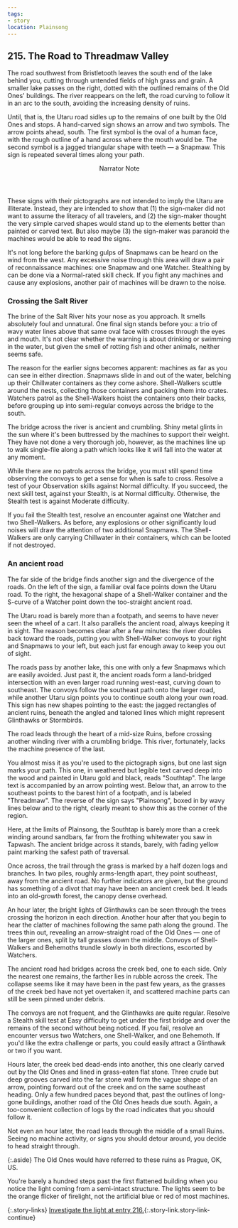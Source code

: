 ```yaml
---
tags:
- story
location: Plainsong
---
```


## 215. The Road to Threadmaw Valley

The road southwest from Bristletooth leaves the south end of the lake behind you, cutting through untended fields of high grass and grain.
A smaller lake passes on the right, dotted with the outlined remains of the Old Ones' buildings.
The river reappears on the left, the road curving to follow it in an arc to the south, avoiding the increasing density of ruins.

Until, that is, the Utaru road sidles up to the remains of one built by the Old Ones and stops.
A hand-carved sign shows an arrow and two symbols.
The arrow points ahead, south.
The first symbol is the oval of a human face, with the rough outline of a hand across where the mouth would be.
The second symbol is a jagged triangular shape with teeth — a Snapmaw.
This sign is repeated several times along your path.

<aside class="narrator-note">
<header>Narrator Note</header>
These signs with their pictographs are not intended to imply the Utaru are illiterate.
Instead, they are intended to show that (1) the sign-maker did not want to assume the literacy of all travelers, and (2) the sign-maker thought the very simple carved shapes would stand up to the elements better than painted or carved text.
But also maybe (3) the sign-maker was paranoid the machines would be able to read the signs.
</aside>

It's not long before the barking gulps of Snapmaws can be heard on the wind from the west.
Any excessive noise through this area will draw a pair of reconnaissance machines: one Snapmaw and one Watcher.
Stealthing by can be done via a Normal-rated skill check.
If you fight any machines and cause any explosions, another pair of machines will be drawn to the noise.

### Crossing the Salt River

The brine of the Salt River hits your nose as you approach.
It smells absolutely foul and unnatural.
One final sign stands before you: a trio of wavy water lines above that same oval face with crosses through the eyes and mouth.
It's not clear whether the warning is about drinking or swimming in the water, but given the smell of rotting fish and other animals, neither seems safe.

The reason for the earlier signs becomes apparent: machines as far as you can see in either direction.
Snapmaws slide in and out of the water, belching up their Chillwater containers as they come ashore.
Shell-Walkers scuttle around the nests, collecting those containers and packing them into crates.
Watchers patrol as the Shell-Walkers hoist the containers onto their backs, before grouping up into semi-regular convoys across the bridge to the south.

The bridge across the river is ancient and crumbling.
Shiny metal glints in the sun where it's been buttressed by the machines to support their weight.
They have not done a very thorough job, however, as the machines line up to walk single-file along a path which looks like it will fall into the water at any moment.

While there are no patrols across the bridge, you must still spend time observing the convoys to get a sense for when is safe to cross.
Resolve a test of your Observation skills against Normal difficulty.
If you succeed, the next skill test, against your Stealth, is at Normal difficulty.
Otherwise, the Stealth test is against Moderate difficulty.

If you fail the Stealth test, resolve an encounter against one Watcher and two Shell-Walkers.
As before, any explosions or other significantly loud noises will draw the attention of two additional Snapmaws.
The Shell-Walkers are only carrying Chillwater in their containers, which can be looted if not destroyed.

### An ancient road

The far side of the bridge finds another sign and the divergence of the roads.
On the left of the sign, a familiar oval face points down the Utaru road.
To the right, the hexagonal shape of a Shell-Walker container and the S-curve of a Watcher point down the too-straight ancient road.

The Utaru road is barely more than a footpath, and seems to have never seen the wheel of a cart.
It also parallels the ancient road, always keeping it in sight.
The reason becomes clear after a few minutes: the river doubles back toward the roads, putting you with Shell-Walker convoys to your right and Snapmaws to your left, but each just far enough away to keep you out of sight.

The roads pass by another lake, this one with only a few Snapmaws which are easily avoided.
Just past it, the ancient roads form a land-bridged intersection with an even larger road running west-east, curving down to southeast.
The convoys follow the southeast path onto the larger road, while another Utaru sign points you to continue south along your own road.
This sign has new shapes pointing to the east: the jagged rectangles of ancient ruins, beneath the angled and taloned lines which might represent Glinthawks or Stormbirds.

The road leads through the heart of a mid-size Ruins, before crossing another winding river with a crumbling bridge.
This river, fortunately, lacks the machine presence of the last.

You almost miss it as you're used to the pictograph signs, but one last sign marks your path.
This one, in weathered but legible text carved deep into the wood and painted in Utaru gold and black, reads "Southtap".
The large text is accompanied by an arrow pointing west.
Below that, an arrow to the southeast points to the barest hint of a footpath, and is labeled "Threadmaw".
The reverse of the sign says "Plainsong", boxed in by wavy lines below and to the right, clearly meant to show this as the corner of the region.

Here, at the limits of Plainsong, the Southtap is barely more than a creek winding around sandbars, far from the frothing whitewater you saw in Tapwash.
The ancient bridge across it stands, barely, with fading yellow paint marking the safest path of traversal.

Once across, the trail through the grass is marked by a half dozen logs and branches.
In two piles, roughly arms-length apart, they point southeast, away from the ancient road.
No further indicators are given, but the ground has something of a divot that may have been an ancient creek bed.
It leads into an old-growth forest, the canopy dense overhead.

An hour later, the bright lights of Glinthawks can be seen through the trees crossing the horizon in each direction.
Another hour after that you begin to hear the clatter of machines following the same path along the ground.
The trees thin out, revealing an arrow-straight road of the Old Ones — one of the larger ones, split by tall grasses down the middle.
Convoys of Shell-Walkers and Behemoths trundle slowly in both directions, escorted by Watchers.

The ancient road had bridges across the creek bed, one to each side.
Only the nearest one remains, the farther lies in rubble across the creek.
The collapse seems like it may have been in the past few years, as the grasses of the creek bed have not yet overtaken it, and scattered machine parts can still be seen pinned under debris.

The convoys are not frequent, and the Glinthawks are quite regular.
Resolve a Stealth skill test at Easy difficulty to get under the first bridge and over the remains of the second without being noticed.
If you fail, resolve an encounter versus two Watchers, one Shell-Walker, and one Behemoth.
If you'd like the extra challenge or parts, you could easily attract a Glinthawk or two if you want.

Hours later, the creek bed dead-ends into another, this one clearly carved out by the Old Ones and lined in grass-eaten flat stone.
Three crude but deep grooves carved into the far stone wall form the vague shape of an arrow, pointing forward out of the creek and on the same southeast heading.
Only a few hundred paces beyond that, past the outlines of long-gone buildings, another road of the Old Ones heads due south.
Again, a too-convenient collection of logs by the road indicates that you should follow it.

Not even an hour later, the road leads through the middle of a small Ruins.
Seeing no machine activity, or signs you should detour around, you decide to head straight through.

{:.aside}
The Old Ones would have referred to these ruins as Prague, OK, US.

You're barely a hundred steps past the first flattened building when you notice the light coming from a semi-intact structure.
The lights seem to be the orange flicker of firelight, not the artificial blue or red of most machines.

{:.story-links}
[Investigate the light at entry 216.](216-lighted-structure.md){:.story-link.story-link-continue}
